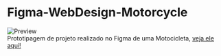 # Figma-WebDesign-Motorcycle
![Preview](https://github.com/MaduSales/Figma-WebDesign-Motorcycle/assets/166547195/885d2f0c-60f7-428b-8def-b52e9225268f)
<br>
Prototipagem de projeto realizado no Figma de uma Motocicleta,
[veja ele aqui!](https://www.figma.com/proto/VtLvj2GOLgY3RCRTc73qqY/Website-Design-UI---Motocicleta?type=design&node-id=2-2&t=eLjpPZNvi9XzK5yo-0&scaling=scale-down&page-id=0%3A1)
